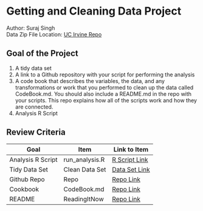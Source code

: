 # Getting and Cleaning Data Project
Author: Suraj Singh<br />
Data Zip File Location: [UC Irvine Repo](https://d396qusza40orc.cloudfront.net/getdata%2Fprojectfiles%2FUCI%20HAR%20Dataset.zip "Clicking will download the data")

## Goal of the Project
1. A tidy data set 
2. A link to a Github repository with your script for performing the analysis 
3. A code book that describes the variables, the data, and any transformations or work that you performed to clean up the data called CodeBook.md. You should also include a README.md in the repo with your scripts. This repo explains how all of the scripts work and how they are connected.
4. Analysis R Script

## Review Criteria

Goal | Item | Link to Item
--- | --- | ---
Analysis R Script |  run_analysis.R |  [R Script Link](https://github.com/suraj8941/Assignment_4/blob/1f3db71db141e6d86941ae98614506e354037060/run_analysis.R "run_analysis.R")
Tidy Data Set |  Clean Data Set |  [Data Set Link](https://github.com/suraj8941/Assignment_4/blob/1f3db71db141e6d86941ae98614506e354037060/dataFiles.zip "tidyData.txt")
Github Repo | Repo |  [Repo Link](https://github.com/suraj8941/Assignment_4.git "Click to go to Repo")
Cookbook | CodeBook.md |  [Repo Link](https://github.com/suraj8941/Assignment_4/blob/1f3db71db141e6d86941ae98614506e354037060/CodeBook.md "CodeBook.md")
README | ReadingItNow |  [Repo Link]( "README.md")

